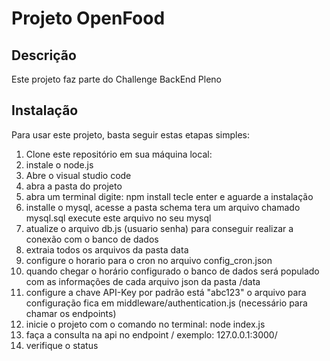 # Projeto OpenFood

## Descrição
Este projeto faz parte do Challenge BackEnd Pleno

## Instalação
Para usar este projeto, basta seguir estas etapas simples:

1. Clone este repositório em sua máquina local:
2. instale o node.js
3. Abre o visual studio code
4. abra a pasta do projeto
5. abra um terminal digite: npm install tecle enter e aguarde a instalação
6. installe o mysql, acesse a pasta schema tera um arquivo chamado mysql.sql execute este arquivo no seu mysql
7. atualize o arquivo db.js (usuario senha) para conseguir realizar a conexão com o banco de dados
8. extraia todos os arquivos da pasta data
9. configure o horario para o cron  no arquivo config_cron.json
10. quando chegar o horário configurado o banco de dados será populado com as informações de cada arquivo json da pasta /data
11. configure a chave API-Key por padrão está "abc123" o arquivo para configuração fica em middleware/authentication.js (necessário para chamar os endpoints)
12. inicie o projeto com o comando no terminal: node index.js
13. faça a consulta na api no endpoint /  exemplo: 127.0.0.1:3000/
14. verifique o status
